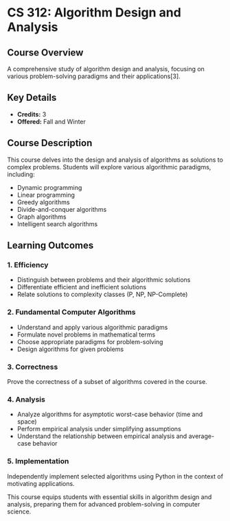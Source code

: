 # CS 312: Algorithm Design and Analysis

## Course Overview
A comprehensive study of algorithm design and analysis, focusing on various problem-solving paradigms and their applications[3].

## Key Details
- **Credits:** 3
- **Offered:** Fall and Winter

## Course Description
This course delves into the design and analysis of algorithms as solutions to complex problems. Students will explore various algorithmic paradigms, including:
- Dynamic programming
- Linear programming
- Greedy algorithms
- Divide-and-conquer algorithms
- Graph algorithms
- Intelligent search algorithms

## Learning Outcomes

### 1. Efficiency
- Distinguish between problems and their algorithmic solutions
- Differentiate efficient and inefficient solutions
- Relate solutions to complexity classes (P, NP, NP-Complete)

### 2. Fundamental Computer Algorithms
- Understand and apply various algorithmic paradigms
- Formulate novel problems in mathematical terms
- Choose appropriate paradigms for problem-solving
- Design algorithms for given problems

### 3. Correctness
Prove the correctness of a subset of algorithms covered in the course.

### 4. Analysis
- Analyze algorithms for asymptotic worst-case behavior (time and space)
- Perform empirical analysis under simplifying assumptions
- Understand the relationship between empirical analysis and average-case behavior

### 5. Implementation
Independently implement selected algorithms using Python in the context of motivating applications.

This course equips students with essential skills in algorithm design and analysis, preparing them for advanced problem-solving in computer science.
